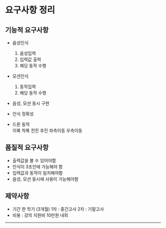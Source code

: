 # 요구사항 정리

## 기능적 요구사항
- 음성인식
  1. 음성입력
  2. 입력값 출력
  3. 해당 동작 수행
  
- 모션인식
  1. 동작입력
  2. 해당 동작 수행
  
- 음성, 모션 동시 구현

- 인식 정확성

- 드론 동작<br/>
  이륙
  착륙
  전진
  후진
  좌측이동
  우측이동
  

## 품질적 요구사항
- 출력값을 볼 수 있어야함
- 인식이 3초안에 가능해야 함
- 입력값과 동작이 일치해야함
- 음성, 모션 동시에 사용이 가능해야함

## 제약사항
- 기간
  한 학기 (3개월)
  1차 : 중간고사
  2차 : 기말고사
- 비용 : 강의 지원비 10만원 내외

---

